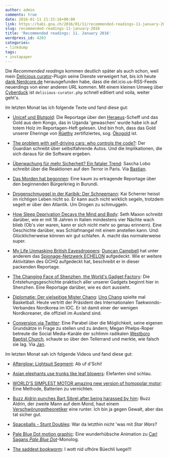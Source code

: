 ```yaml
---
author: admin
comments: true
date: 2016-01-11 21:33:18+00:00
link: https://habi.gna.ch/2016/01/11/recommended-readings-11-january-2016/
slug: recommended-readings-11-january-2016
title: 'Recommended readings: 11. January 2016'
wordpress_id: 4203
categories:
- linkdump
tags:
- instapaper
---
```


Die _Recommended readings_ kommen deutlich später als auch schon, weil mein [Delicious curator](https://wordpress.org/plugins/delicious-curator/)-Plugin seine Dienste verweigert hat, bis ich heute [dank Nerdcore.de](http://www.nerdcore.de/2016/01/01/wptouch-und-so/) herausgefunden habe, dass die del.icio.us-RSS-Feeds neuerdings von einer anderen URL kommen. Mit einem kleinen Umweg über [Cyberduck](https://cyberduck.io) ist `delicious-curator.php` schnell editiert und voila, weiter geht's.

Im letzten Monat las ich folgende Texte und fand diese gut:





  * [Unicef und Blutgold](http://reportagen.com/content/unicef-und-blutgold): Die Reportage über den [Heraeus](https://www.heraeus.com/)-Scheff und das Gold aus dem Kongo, das in Uganda 'gewaschen' wurde habe ich auf totem Holz im Reportagen-Heft gelesen. Und bin froh, dass das Gold unserer Eheringe von [Rüethy](http://www.ruethy.ch) zertifiziertes, sog. [Ökogold](http://www.gyr.ch/de/recycling/) ist.


  * [The problem with self-driving cars: who controls the code?](http://www.theguardian.com/technology/2015/dec/23/the-problem-with-self-driving-cars-who-controls-the-code): Der Guardian schreibt über selbstfahrende Autos. Und die Implikationen, die sich daraus für die Software ergeben.


  * [Überwachung für mehr Sicherheit? Ein fataler Trend](http://www.spiegel.de/netzwelt/web/sascha-lobo-ueber-die-irrationale-ausweitung-der-ueberwachung-a-1064508.html): Sascha Lobo schreibt über die Reaktionen auf den Terror in Paris. Via [Bastian](http://blog.dasrecht.net/2015/12/29/angelesen-24/).


  * [Das Morden hat begonnen](https://krautreporter.de/1204--das-morden-hat-begonnen): Eine kaum zu ertragende Reportage über den beginnenden Bürgerkrieg in Burundi.


  * [Drogenschmuggel in der Karibik: Der Schneemann](http://www.stern.de/panorama/stern-crime/drogenschmuggel-in-der-karibik--der-schneemann---eine-stern-crime-story-6588604.html): Kai Scherrer heisst im richtigen Leben nicht so. Er kann auch nicht wirklich segeln, trotzdem segelt er über den Atlantik. Um Drogen zu schmuggeln.


  * [How Sleep Deprivation Decays the Mind and Body](http://www.theatlantic.com/health/archive/2013/12/how-sleep-deprivation-decays-the-mind-and-body/282395/): Seth Maxon schreibt darüber, wie er mit 18 Jahren in Italien mindestens vier Nächte wach blieb (Ob's vier waren, kann er sich nicht mehr so genau erinnern). Eine Geschichte darüber, was Schlafmangel mit einem anstellen kann. Und: Glücklicherweise können wir gut schlafen. A. macht das normalerweise super.


  * [My Life Unmasking British Eavesdroppers](https://theintercept.com/2015/08/03/life-unmasking-british-eavesdroppers/): [Duncan Campbell](https://theintercept.com/staff/duncan-campbell/) hat unter anderem das [Spionage-Netzwerk ECHELON](https://de.wikipedia.org/wiki/Echelon) aufgedeckt. Wie er weitere Aktivitäten des GCHQ aufgedeckt hat, beschreibt er in dieser packenden Reportage.


  * [The Changing Face of Shenzhen, the World's Gadget Factory](http://motherboard.vice.com/read/beyond-foxconn-inside-shenzhen-the-worlds-gadget-factory): Die Entstehungsgeschichte praktisch aller unserer Gadgets beginnt hier in Shenzhen. Eine Reportage darüber, wie es dort aussieht.


  * [Diplomatie: Der vielseitige Mister Chang](http://www.spiegel.de/spiegel/print/d-139574529.html): [Ung Chang](http://www.olympic.org/mr-ung-chang) spielte mal Basketball. Heute vertritt der Präsident des Internationalen Taekwondo-Verbandes Nordkorea im IOC. Er ist damit einer der wenigen Nordkoreaner, die offiziell im Ausland sind.


  * [Conversion via Twitter](http://www.newyorker.com/magazine/2015/11/23/conversion-via-twitter-westboro-baptist-church-megan-phelps-roper): Eine Parabel über die Möglichkeit, seine eigenen Grundsätze in Frage zu stellen und zu ändern; Megan Phelps-Roper betreute die Social Media-Kanäle der schlimm radikalen [Westboro Baptist Church](https://en.wikipedia.org/wiki/Westboro_Baptist_Church), schaute so über den Tellerrand und merkte, wie falsch sie lag. Via [Jan](https://pieceoplastic.com/index.php/7046/ruff-linkage-201547/).



Im letzten Monat sah ich folgende Videos und fand diese gut:



  * [Afterglow: Lightsuit Segment](https://www.youtube.com/watch?v=4DjdJydl-ds): Ab uf d'Schi!


  * [Asian elephants use trunks like leaf blowers](https://www.youtube.com/watch?v=aRmdYHCK2Us): Elefanten sind schlau.


  * [WORLD'S SIMPLEST MOTOR amazing new version of homopolar motor](https://www.youtube.com/watch?v=oPzJr1jjHnQ): Eine Methode, Batterien zu vernichten.


  * [Buzz Aldrin punches Bart Sibrel after being harassed by him](https://www.youtube.com/watch?v=wptn5RE2I-k): Buzz Aldrin, der zweite Mann auf dem Mond, haut einem [Verschwörungstheoretiker](https://en.wikipedia.org/wiki/Bart_Sibrel) eine runter. Ich bin ja gegen Gewalt, aber das tat sicher gut.


  * [Spaceballs - Stunt Doubles](https://www.youtube.com/watch?v=iwV61t_Tec8): War da letzthin nicht 'was mit _Star Wars_?


  * [Pale Blue Dot motion graphic](http://flowingdata.com/2015/11/11/pale-blue-dot-motion-graphic/): Eine wunderhübsche Animation zu [Carl Sagans _Pale Blue Dot_](https://en.wikipedia.org/wiki/Pale_Blue_Dot)-Monolog.


  * [The saddest bookworm](https://www.youtube.com/watch?v=AIEeakeXvMM): I wott nid ufhöre Büechli luege!!!


